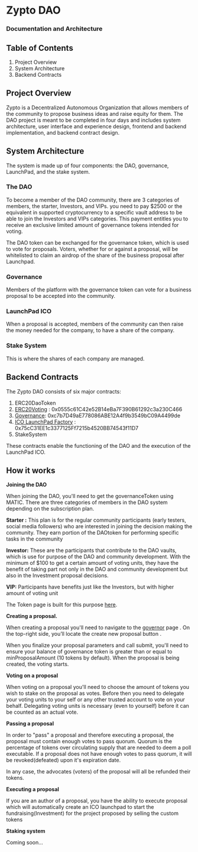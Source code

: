 # Zypto DAO

### Documentation and Architecture

## Table of Contents

1. Project Overview
2. System Architecture
3. Backend Contracts

## Project Overview

Zypto is a Decentralized Autonomous Organization that allows members of the community to propose business ideas and raise equity for them. The DAO project is meant to be completed in four days and includes system architecture, user interface and experience design, frontend and backend implementation, and backend contract design.

## System Architecture

The system is made up of four components: the DAO, governance, LaunchPad, and the stake system.

### The DAO

To become a member of the DAO community, there are 3 categories of members, the starter,  Investors, and VIPs. you need to pay $2500 or the equivalent in supported cryptocurrency to a specific vault address to be able to join the Investors and VIPs categories. This payment entitles you to receive an exclusive limited amount of governance tokens intended for voting.

The DAO token can be exchanged for the governance token, which is used to vote for proposals. Voters, whether for or against a proposal, will be whitelisted to claim an airdrop of the share of the business proposal after Launchpad.

### Governance

Members of the platform with the governance token can vote for a business proposal to be accepted into the community.

### LaunchPad ICO

When a proposal is accepted, members of the community can then raise the money needed for the company, to have a share of the company.

### Stake System

This is where the shares of each company are managed.

## Backend Contracts

The Zypto DAO consists of six major contracts:

1. ERC20DaoToken
2. [ERC20Voting](https://app.bunzz.dev/dapps/5ebc5119-6635-4f66-9ca3-3c60be4bc87b/dashboard) : 0x0555c61C42e52B14eBa7F390B61292c3a230C466
3. [Governance](https://app.bunzz.dev/dapps/20798e24-7767-4156-ba92-6edef141b465/dashboard): 0xc7b7D49aE778086ABE12A4f9b3549bC09A4499de
4. [ICO LaunchPad Factory](https://app.bunzz.dev/dapps/0edd84dc-2af8-4602-8aa1-6db79eb92b3f/dashboard) : 0x75cC31EE1c3377125Ff7215b4520BB74543f11D7
5. StakeSystem

These contracts enable the functioning of the DAO and the execution of the LaunchPad ICO.

## ****How it works****

**Joining the DAO**

When joining the DAO, you'll need to get the governanceToken using MATIC. There are three categories of members in the DAO system depending on the subscription plan.

**Starter :** This plan is for the regular community participants (early testers, social media followers) who are interested in joining the decision making the community. They earn portion of the DAOtoken for performing specific tasks in the community

**Investor:** These are the participants that contribute to the DAO vaults, which is use for purpose of the DAO and community development. With the minimum of $100 to get a certain amount of voting units, they have the benefit of taking part not only in the DAO and community development but also in the Investment proposal decisions.

**VIP:** Participants have benefits just like the Investors, but with higher amount of voting unit

The Token page is built for this purpose [here](https://zypto-dun.vercel.app/token).

**Creating a proposal.**

When creating a proposal you'll need to navigate to the [governor](https://zypto-dun.vercel.app/governor) page . On the top-right side, you’ll locate the create new proposal button .

When you finalize your proposal parameters and call submit, you'll need to ensure your balance of governance token is greater than or equal to minProposalAmount (10 tokens by default). When the proposal is being created, the voting starts.

**Voting on a proposal**

When voting on a proposal you'll need to choose the amount of tokens you wish to stake on the proposal as votes. Before then you need to delegate your voting units to your self or any other trusted account to vote on your behalf. Delegating voting units is necessary (even to yourself) before it can be counted as an actual vote.

**Passing a proposal**

In order to "pass" a proposal and therefore executing a proposal, the proposal must contain enough votes to pass quorum. Quorum is the percentage of tokens over circulating supply that are needed to deem a poll executable. If a proposal does not have enough votes to pass quorum, it will be revoked(defeated) upon it's expiration date.

In any case, the advocates (voters) of the proposal will all be refunded their tokens.

**Executing a proposal**

If you are an author of a proposal, you have the ability to execute proposal which will automatically create an ICO launchpad to start the fundraising(Investment) for the project proposed by selling the custom tokens 

**Staking system**

Coming soon…

